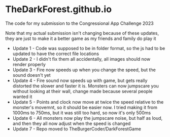 # TheDarkForest.github.io
The code for my submission to the Congressional App Challenge 2023

Note that my actual submission isn't changing because of these updates, they are just to make it a better game as my friends and family do play it

- Update 1 - Code was supposed to be in folder format, so the js had to be updated to have the correct file locations
- Update 2 - I didn't fix them all accidentally, all images should now render properly
- Update 3 - Fire now speeds up when you change the speed, but the sound doesn't yet
- Update 4 - Fire sound now speeds up with game, but gets really distorted the slower and faster it is. Monsters can now jumpscare you without looking at their wall, change made because several people wanted it
- Update 5 - Points and clock now move at twice the speed relative to the monster's movemnt, so it should be easier now. I tried making it from 1000ms to 750ms, but it was still too hard, so now it's only 500ms
- Update 6 - All monsters now play the jumpscare noise, but half as loud, and then they all now adjust when the speed is changed
- Update 7 - Repo moved to TheBurgerCoder/DarkForestGame
